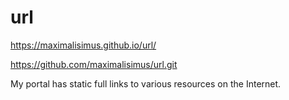 # url

https://maximalisimus.github.io/url/

https://github.com/maximalisimus/url.git

My portal has static full links to various resources on the Internet.


